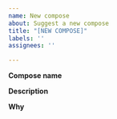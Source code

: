 ```yaml
---
name: New compose
about: Suggest a new compose
title: "[NEW COMPOSE]"
labels: ''
assignees: ''

---
```


**Compose name**
<!-- The technology you want to add as a new compose for Skyflow -->

**Description**  
<!-- A clear and concise description of the new technology you want to add -->

**Why**
<!-- Explain why it needs to be added as a compose -->
